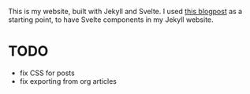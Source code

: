 This is my website, built with Jekyll and Svelte.
I used [this blogpost](https://web.archive.org/web/20210618184658/https://davidtang.io/2020-01-25-adding-svelte-3-to-a-jekyll-site/)
as a starting point, to have Svelte components in my Jekyll website.

# TODO

- fix CSS for posts
- fix exporting from org articles
